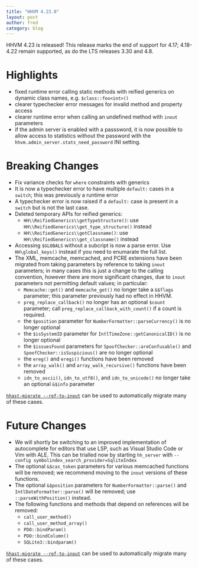 ```yaml
---
title: "HHVM 4.23.0"
layout: post
author: fred
category: blog
---
```


HHVM 4.23 is released! This release marks the end of support for 4.17;
4.18-4.22 remain supported, as do the LTS releases 3.30 and 4.8.

# Highlights

- fixed runtime error calling static methods with reified generics on dynamic
  class names, e.g. `$class::foo<int>()`
- clearer typechecker error messages for invalid method and property access
- clearer runtime error when calling an undefined method with `inout` parameters
- if the admin server is enabled with a passsword, it is now possible to allow
  access to statistics without the password with the
  `hhvm.admin_server.stats_need_password` INI setting.

# Breaking Changes

- Fix variance checks for `where` constraints with generics
- It is now a typechecker error to have multiple `default:` cases in a `switch`;
  this was previously a runtime error
- A typechecker error is now raised if a `default:` case is present in a
  `switch` but is not the last case.
- Deleted temporary APIs for reified generics:
  - `HH\\ReifiedGenerics\\getTypeStructure()`: use
    `HH\\ReifiedGenerics\\get_type_structure()` instead
  - `HH\\ReifiedGenerics\\getClassname()`: use
    `HH\\ReifiedGenerics\\get_classname()` instead
- Accessing `$GLOBALS` without a subcript is now a parse error. Use
  `HH\global_keys()` instead if you need to enumarate the full list.
- The XML, memcache, memcached, and PCRE extensions have been migrated from
  taking parameters by reference to taking `inout` parameters; in many cases
  this is just a change to the calling convention, however there are
  more significant changes, due to `inout` parameters not permitting default
  values; in particular:
  - `Memcache::get()` and `memcache_get()` no longer take a `&$flags` parameter;
    this parameter previously had no effect in HHVM.
  - `preg_replace_callback()` no longer has an optional `$count` parameter;
    call `preg_replace_callback_with_count()` if a count is required.
  - the `$position` parameter for `NumberFormatter::parseCurrency()` is no longer
    optional
  - the `$isSystemID` parameter for `IntlTimeZone::getCanonicalID()` is no longer
    optional
  - the `$issuesFound` parameters for `SpoofChecker::areConfusable()` and
    `SpoofChecker::isSuspicious()` are no longer optional
  - the `ereg()` and `eregi()` functions have been removed
  - the `array_walk()` and `array_walk_recursive()` functions have been removed
  - `idn_to_ascii()`, `idn_to_utf8()`, and `idn_to_unicode()` no longer take an
    optional `&$info` parameter

[`hhast-migrate --ref-to-inout`](https://github.com/hhvm/hhast) can be used to
automatically migrate many of these cases.

# Future Changes

- We will shortly be switching to an improved implementation of autocomplete
  for editors that use LSP, such as Visual Studio Code or Vim with ALE. This
  can be trialled now by starting `hh_server` with
  `--config symbolindex_search_provider=SqliteIndex`
- The optional `&$cas_token` parameters for various memcached functions will
  be removed; we recommend moving to the `inout` versions of these functions.
- The optional `&$position` parameters for `NumberFormatter::parse()` and
  `IntlDateFormatter::parse()` will be removed; use
  `::parseWithPosition()` instead.
- The following functions and methods that depend on references will be removed:
  - `call_user_method()`
  - `call_user_method_array()`
  - `PDO::bindParam()`
  - `PDO::bindColumn()`
  - `SQLite3::bindparam()`

[`hhast-migrate --ref-to-inout`](https://github.com/hhvm/hhast) can be used to
automatically migrate many of these cases.

